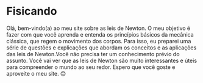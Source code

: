 # Fisicando
Olá, bem-vindo(a) ao meu site sobre as leis de Newton. O meu objetivo é fazer com que você aprenda e entenda os princípios básicos da mecânica clássica, que regem o movimento dos corpos. Para isso, eu preparei uma série de questões e explicações que abordam os conceitos e as aplicações das leis de Newton.Você não precisa ter um conhecimento prévio do assunto. Você vai ver que as leis de Newton são muito interessantes e úteis para compreender o mundo ao seu redor. Espero que você goste e aproveite o meu site. 😊
